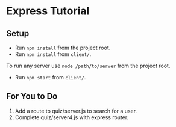 # Express Tutorial

## Setup
- Run `npm install` from the project root.
- Run `npm install` from `client/`.

To run any server use `node /path/to/server` from the project root.
- Run `npm start` from `client/`.

## For You to Do

1. Add a route to quiz/server.js to search for a user.
2. Complete quiz/server4.js with express router.